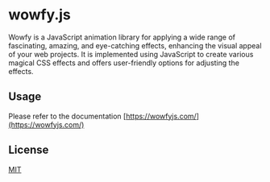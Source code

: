 # wowfy.js
Wowfy is a JavaScript animation library for applying a wide range of fascinating, amazing, and eye-catching effects, enhancing the visual appeal of your web projects. It is implemented using JavaScript to create various magical CSS effects and offers user-friendly options for adjusting the effects.

## Usage
Please refer to the documentation [https://wowfyjs.com/](https://wowfyjs.com/)

## License
[MIT](https://github.com/wujue0115/wowfy/blob/main/LICENSE)